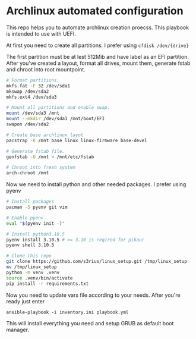 # Archlinux automated configuration

This repo helps you to automate archlinux creation proecss.
This playbook is intended to use with UEFI.

At first you need to create all partitions.
I prefer using `cfdisk /dev/{drive}`

The first partition must be at lest 512Mib and have label as an EFI partition.
After you've created a layout, format all drives, mount them, generate fstab and chroot into root mountpoint.

```bash
# Format partitions.
mkfs.fat -F 32 /dev/sda1
mkswap /dev/sda2
mkfs.ext4 /dev/sda3

# Mount all partitions and enable swap.
mount /dev/sda3 /mnt
mount --mkdir /dev/sda1 /mnt/boot/EFI
swapon /dev/sda2

# Create base archlinux layot
pacstrap -K /mnt base linux linux-firmware base-devel

# Generate fstab file.
genfstab -U /mnt > /mnt/etc/fstab

# Chroot into fresh system
arch-chroot /mnt
```

Now we need to install python and other needed packages. 
I prefer using pyenv

```bash
# Install packages
pacman -S pyenv git vim

# Enable pyenv
eval "$(pyenv init -)"

# Install python3.10.5
pyenv install 3.10.5 # >= 3.10 is reqired for pikaur
pyenv shell 3.10.5

# Clone this repo
git clone https://github.com/s3rius/linux_setup.git /tmp/linux_setup
mv /tmp/linux_setup
python -m venv .venv
source .venv/bin/activate
pip install -r requirements.txt
```

Now you need to update vars file according to your needs.
After you're ready just enter

```
ansible-playbook -i inventory.ini playbook.yml
```

This will install everything you need and setup GRUB as default boot manager.